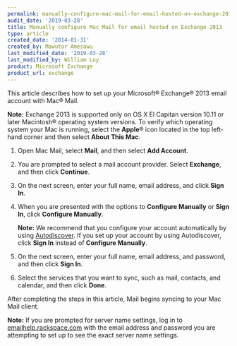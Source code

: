 ```yaml
---
permalink: manually-configure-mac-mail-for-email-hosted-on-exchange-2013/
audit_date: '2019-03-28'
title: Manually configure Mac Mail for email hosted on Exchange 2013
type: article
created_date: '2014-01-31'
created_by: Mawutor Amesawu
last_modified_date: '2019-03-28'
last_modified_by: William Loy
product: Microsoft Exchange
product_url: exchange
---
```


This article describes how to set up your Microsoft&reg; Exchange&reg; 2013
email account with Mac&reg; Mail.

**Note:** Exchange 2013 is supported only on OS X El Capitan version 10.11 or later Macintosh&reg; operating system versions. To verify which operating system your Mac is running, select the **Apple**&reg; icon located in the top left-hand corner and then select **About This Mac**.

1. Open Mac Mail, select **Mail**, and then select **Add Account**.

2. You are prompted to select a mail account provider. Select **Exchange**, and then click **Continue**.

3. On the next screen, enter your full name, email address, and click **Sign In**.

4. When you are presented with the options to **Configure Manually** or **Sign In**, click **Configure Manually**.

    **Note:** We recommend that you configure your account automatically by using [Autodiscover](/support/how-to/dns-record-definitions/#cname-record). If you set up your account by using Autodiscover, click **Sign In** instead of **Configure Manually**.

5. On the next screen, enter your full name, email address, and password, and then click **Sign In**.

6. Select the services that you want to sync, such as mail, contacts, and calendar, and then click **Done**.

After completing the steps in this article, Mail begins syncing to your Mac Mail client.

**Note:** If you are prompted for server name settings, log in to [emailhelp.rackspace.com](https://emailhelp.rackspace.com) with the email address and password you are attempting to set up to see the exact server name settings.
